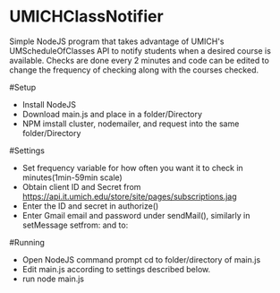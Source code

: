 # UMICHClassNotifier
Simple NodeJS program that takes advantage of UMICH's UMScheduleOfClasses API to notify students when a desired course is available. Checks are done every 2 minutes and code can be edited to change the frequency of checking along with the courses checked.

#Setup
- Install NodeJS
- Download main.js and place in a folder/Directory
- NPM imstall cluster, nodemailer, and request into the same folder/Directory

#Settings
- Set frequency variable for how often you want it to check in minutes(1min-59min scale)
- Obtain client ID and Secret from https://api.it.umich.edu/store/site/pages/subscriptions.jag
- Enter the ID and secret in authorize()
- Enter Gmail email and password under sendMail(), similarly in setMessage setfrom: and to:

#Running
- Open NodeJS command prompt cd to folder/directory of main.js
- Edit main.js according to settings described below.
- run node main.js
